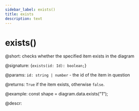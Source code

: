 ```yaml
---
sidebar_label: exists()
title: exists
description: text
---
```


# exists()

@short: checks whether the specified item exists in the diagram

@signature: {`exists(id: Id): boolean;`}

@params:
`id: string | number` - the id of the item in question

@returns:
`True` if the item exists, otherwise `false`.

@example:
const shape = diagram.data.exists("1"); 

@descr:

